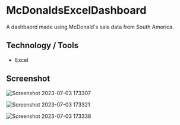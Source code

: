 # McDonaldsExcelDashboard

A dashbaord made using McDonald's sale data from South America.

## Technology / Tools
- Excel

## Screenshot

![Screenshot 2023-07-03 173307](https://github.com/GerardRosario/McDonaldsExcelDashboard/assets/55461102/059dc26f-521e-4839-92a7-9efb4d98c38d)

![Screenshot 2023-07-03 173321](https://github.com/GerardRosario/McDonaldsExcelDashboard/assets/55461102/ca66d4d9-51e2-4a30-b95a-407f99d0e7df)

![Screenshot 2023-07-03 173338](https://github.com/GerardRosario/McDonaldsExcelDashboard/assets/55461102/00fee468-8584-43f3-a4b5-0ea24c2900f0)
